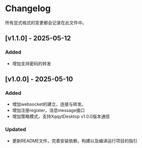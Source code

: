 # Changelog

所有显式格式的变更都会记录在此文件中。

## [v1.1.0] - 2025-05-12
### Added
- 增加支持密码的转发

## [v1.0.0] - 2025-05-10
### Added
- 增加websocket的建立，连接与转发。
- 增加注册register，消息message接口
- 增加策略模式，支持XqqytDesktop v1.0.0版本通信
### Updated
- 更新README文件，完善安装依赖，构建以及编译运行项目的指引
